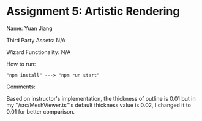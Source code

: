 # Assignment 5: Artistic Rendering

Name: Yuan Jiang

Third Party Assets: N/A

Wizard Functionality: N/A

How to run:

    "npm install" ---> "npm run start"

Comments:

Based on instructor's implementation, the thickness of outline is 0.01 but in my "/src/MeshViewer.ts"'s default thickness value is 0.02, I changed it to 0.01 for better comparison.

